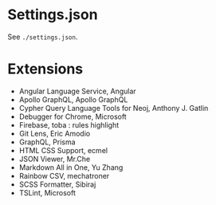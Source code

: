 # Settings.json
See `./settings.json`.

# Extensions
- Angular Language Service, Angular
- Apollo GraphQL, Apollo GraphQL
- Cypher Query Language Tools for Neoj, Anthony J. Gatlin
- Debugger for Chrome, Microsoft
- Firebase, toba : rules highlight
- Git Lens, Eric Amodio
- GraphQL, Prisma
- HTML CSS Support, ecmel
- JSON Viewer, Mr.Che
- Markdown All in One, Yu Zhang
- Rainbow CSV, mechatroner
- SCSS Formatter, Sibiraj
- TSLint, Microsoft

